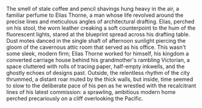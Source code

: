 The smell of stale coffee and pencil shavings hung heavy in the air, a familiar perfume to Elias Thorne, a man whose life revolved around the precise lines and meticulous angles of architectural drafting.  Elias, perched on his stool, the worn leather creaking a soft counterpoint to the hum of the fluorescent lights, stared at the blueprint spread across his drafting table.  Dust motes danced in the single shaft of afternoon sunlight piercing the gloom of the cavernous attic room that served as his office.  This wasn't some sleek, modern firm; Elias Thorne worked for himself, his kingdom a converted carriage house behind his grandmother's rambling Victorian, a space cluttered with rolls of tracing paper, half-empty inkwells, and the ghostly echoes of designs past.  Outside, the relentless rhythm of the city thrummed, a distant roar muted by the thick walls, but inside, time seemed to slow to the deliberate pace of his pen as he wrestled with the recalcitrant lines of his latest commission: a sprawling, ambitious modern home perched precariously on a cliff overlooking the Pacific.

